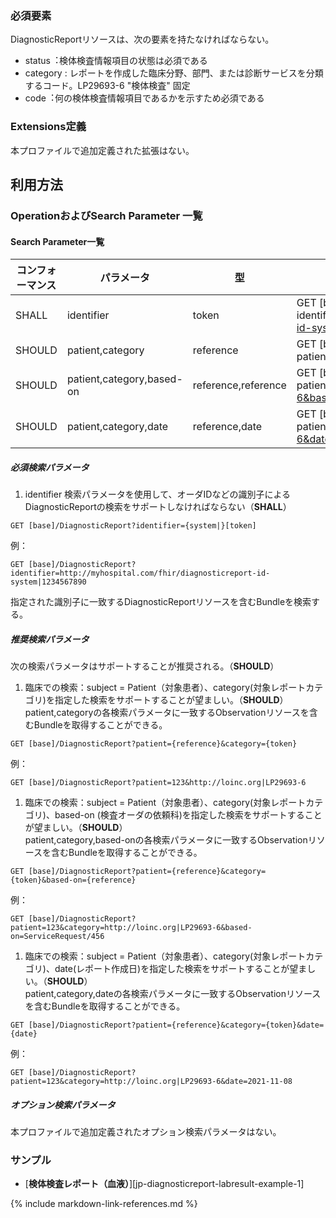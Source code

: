 ### 必須要素
DiagnosticReportリソースは、次の要素を持たなければならない。

 - status︓検体検査情報項目の状態は必須である
 - category : レポートを作成した臨床分野、部門、または診断サービスを分類するコード。LP29693-6 "検体検査" 固定
 - code︓何の検体検査情報項目であるかを示すため必須である


### Extensions定義

 本プロファイルで追加定義された拡張はない。

## 利用方法

### OperationおよびSearch Parameter 一覧
#### Search Parameter一覧

| コンフォーマンス | パラメータ    | 型     | 例                                                           |
| ---------------- | ------------- | ------ | ------------------------------------------------------------ |
| SHALL | identifier | token  |GET [base]/DiagnosticReport?identifier=http://myhospital.com/fhir/diagnosticreport-id-system\|1234567890 |
| SHOULD | patient,category | reference  | GET [base]/DiagnosticReport?patient=123&category=http://loinc.org\|LP29693-6 |
| SHOULD | patient,category,based-on | reference,reference  | GET [base]/DiagnosticReport?patient=123&category=http://loinc.org\|LP29693-6&based-on=ServiceRequest/456 |
| SHOULD | patient,category,date | reference,date  | GET [base]/Observation?patient=123&category=http://loinc.org\|LP29693-6&date=le2020-12-31 |

##### 必須検索パラメータ

1. identifier 検索パラメータを使用して、オーダIDなどの識別子によるDiagnosticReportの検索をサポートしなければならない（**SHALL**）
```
GET [base]/DiagnosticReport?identifier={system|}[token]
```
例：
```
GET [base]/DiagnosticReport?identifier=http://myhospital.com/fhir/diagnosticreport-id-system|1234567890
```
指定された識別子に一致するDiagnosticReportリソースを含むBundleを検索する。

##### 推奨検索パラメータ
次の検索パラメータはサポートすることが推奨される。（**SHOULD**）

1. 臨床での検索：subject = Patient（対象患者）、category(対象レポートカテゴリ)を指定した検索をサポートすることが望ましい。（**SHOULD**）  
patient,categoryの各検索パラメータに一致するObservationリソースを含むBundleを取得することができる。
```
GET [base]/DiagnosticReport?patient={reference}&category={token}
```
例：
```
GET [base]/DiagnosticReport?patient=123&http://loinc.org|LP29693-6
```
1. 臨床での検索：subject = Patient（対象患者）、category(対象レポートカテゴリ)、based-on (検査オーダの依頼科)を指定した検索をサポートすることが望ましい。（**SHOULD**）  
patient,category,based-onの各検索パラメータに一致するObservationリソースを含むBundleを取得することができる。  
```
GET [base]/DiagnosticReport?patient={reference}&category={token}&based-on={reference}
```
例：
```
GET [base]/DiagnosticReport?patient=123&category=http://loinc.org|LP29693-6&based-on=ServiceRequest/456
```
1. 臨床での検索：subject = Patient（対象患者）、category(対象レポートカテゴリ)、date(レポート作成日)を指定した検索をサポートすることが望ましい。（**SHOULD**）  
patient,category,dateの各検索パラメータに一致するObservationリソースを含むBundleを取得することができる。  
```
GET [base]/DiagnosticReport?patient={reference}&category={token}&date={date}
```
例：
```
GET [base]/DiagnosticReport?patient=123&category=http://loinc.org|LP29693-6&date=2021-11-08
```

##### オプション検索パラメータ

 本プロファイルで追加定義されたオプション検索パラメータはない。

### サンプル

* [**検体検査レポート（血液）**][jp-diagnosticreport-labresult-example-1]

{% include markdown-link-references.md %}